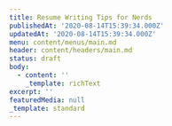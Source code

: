```yaml
---
title: Resume Writing Tips for Nerds
publishedAt: '2020-08-14T15:39:34.000Z'
updatedAt: '2020-08-14T15:39:34.000Z'
menu: content/menus/main.md
header: content/headers/main.md
status: draft
body:
  - content: ''
    _template: richText
excerpt: ''
featuredMedia: null
_template: standard
---
```


